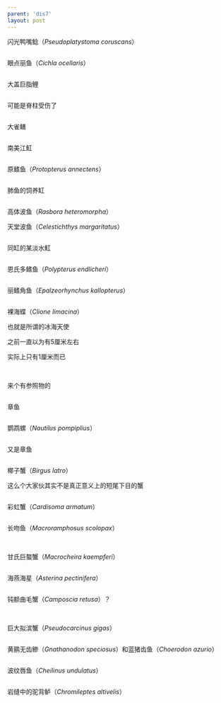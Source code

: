 ```yaml
---
parent: 'dis7'
layout: post
---
```


闪光鸭嘴鲶（<i>Pseudoplatystoma coruscans</i>）

<img class='disc' data-src='https://lykoseremos.github.io/gmalb-01/dis7/397.jpg'>

眼点丽鱼（<i>Cichla ocellaris</i>）

<img class='disc' data-src='https://lykoseremos.github.io/gmalb-01/dis7/398.jpg'>

大盖巨脂鲤

<img class='disc' data-src='https://lykoseremos.github.io/gmalb-01/dis7/399.jpg'>

可能是脊柱受伤了

<img class='disc' data-src='https://lykoseremos.github.io/gmalb-01/dis7/400.jpg'>

大雀鳝

<img class='disc' data-src='https://lykoseremos.github.io/gmalb-01/dis7/401.jpg'>

南美江魟

<img class='disc' data-src='https://lykoseremos.github.io/gmalb-01/dis7/402.jpg'>

原鳍鱼（<i>Protopterus annectens</i>）

<img class='disc' data-src='https://lykoseremos.github.io/gmalb-01/dis7/403.jpg'>

肺鱼的饲养缸

<img class='disc' data-src='https://lykoseremos.github.io/gmalb-01/dis7/404.jpg'>

高体波鱼（<i>Rasbora heteromorpha</i>）

天堂波鱼（<i>Celestichthys margaritatus</i>）

<img class='disc' data-src='https://lykoseremos.github.io/gmalb-01/dis7/405.jpg'>

同缸的某淡水魟

<img class='disc' data-src='https://lykoseremos.github.io/gmalb-01/dis7/406.jpg'>

恩氏多鳍鱼（<i>Polypterus endlicheri</i>）

<img class='disc' data-src='https://lykoseremos.github.io/gmalb-01/dis7/407.jpg'>

丽鳍角鱼（<i>Epalzeorhynchus kallopterus</i>）

<img class='disc' data-src='https://lykoseremos.github.io/gmalb-01/dis7/408.jpg'>

裸海蝶（<i>Clione limacina</i>）

也就是所谓的冰海天使

之前一直以为有5厘米左右

实际上只有1厘米而已

<img class='disc' data-src='https://lykoseremos.github.io/gmalb-01/dis7/409.jpg'>

<img class='disc' data-src='https://lykoseremos.github.io/gmalb-01/dis7/410.jpg'>

来个有参照物的

<img class='disc' data-src='https://lykoseremos.github.io/gmalb-01/dis7/411.jpg'>

章鱼

<img class='disc' data-src='https://lykoseremos.github.io/gmalb-01/dis7/412.jpg'>

鹦鹉螺（<i>Nautilus pompiplius</i>）

<img class='disc' data-src='https://lykoseremos.github.io/gmalb-01/dis7/413.jpg'>

又是章鱼

<img class='disc' data-src='https://lykoseremos.github.io/gmalb-01/dis7/414.jpg'>

椰子蟹（<i>Birgus latro</i>）

这么个大家伙其实不是真正意义上的短尾下目的蟹

<img class='disc' data-src='https://lykoseremos.github.io/gmalb-01/dis7/415.jpg'>

彩虹蟹（<i>Cardisoma armatum</i>）

<img class='disc' data-src='https://lykoseremos.github.io/gmalb-01/dis7/416.jpg'>

长吻鱼（<i>Macroramphosus scolopax</i>）

<img class='disc' data-src='https://lykoseremos.github.io/gmalb-01/dis7/417.jpg'>

<img class='disc' data-src='https://lykoseremos.github.io/gmalb-01/dis7/418.jpg'>

甘氏巨螯蟹（<i>Macrocheira kaempferi</i>）

<img class='disc' data-src='https://lykoseremos.github.io/gmalb-01/dis7/419.jpg'>

海燕海星（<i>Asterina pectinifera</i>）

<img class='disc' data-src='https://lykoseremos.github.io/gmalb-01/dis7/420.jpg'>

钝额曲毛蟹（<i>Camposcia retusa</i>）？

<img class='disc' data-src='https://lykoseremos.github.io/gmalb-01/dis7/421.jpg'>

<img class='disc' data-src='https://lykoseremos.github.io/gmalb-01/dis7/422.jpg'>

巨大拟滨蟹（<i>Pseudocarcinus gigas</i>）

<img class='disc' data-src='https://lykoseremos.github.io/gmalb-01/dis7/423.jpg'>

黄鹂无齿鲹（<i>Gnathanodon speciosus</i>）和蓝猪齿鱼（<i>Choerodon azurio</i>）

<img class='disc' data-src='https://lykoseremos.github.io/gmalb-01/dis7/424.jpg'>

波纹唇鱼（<i>Cheilinus undulatus</i>）

<img class='disc' data-src='https://lykoseremos.github.io/gmalb-01/dis7/425.jpg'>

岩缝中的驼背鲈（<i>Chromileptes altivelis</i>）

<img class='disc' data-src='https://lykoseremos.github.io/gmalb-01/dis7/426.jpg'>
